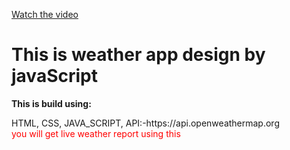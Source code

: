 [Watch the video](https://github.com/user-attachments/assets/748ec444-b827-4f1b-bd28-683e77f1cd88)
# This is weather app design by javaScript
<p><b>This is build using:&nbsp</b></p>
HTML, CSS, JAVA_SCRIPT, API:-https://api.openweathermap.org <br>
<span style="color: red;">you will get live weather report using this</span>
